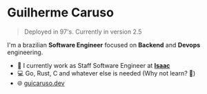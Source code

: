 # Guilherme Caruso
> Deployed in 97's. Currently in version 2.5

I'm a brazilian **Software Engineer** focused on **Backend** and **Devops** engineering.

- :office: I currently work as Staff Software Engineer at [**Isaac**](https://www.olaisaac.com.br/)
- :computer: Go, Rust, C and whatever else is needed (Why not learn? :metal:)
- :globe_with_meridians: [guicaruso.dev](https://guicaruso.dev)
